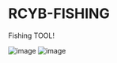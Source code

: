 # RCYB-FISHING
Fishing TOOL!

![image](https://github.com/user-attachments/assets/641f7555-dba4-4d1e-af46-33c5df1d0004)
![image](https://github.com/user-attachments/assets/ffc9e257-ee7b-4fe0-a743-617c0d7b91e7)
